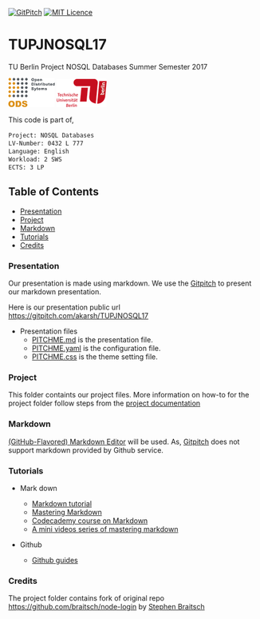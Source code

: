 [![GitPitch](https://gitpitch.com/assets/badge.svg)](https://gitpitch.com/akarsh/TUPJNOSQL17/master?grs=github&t=white)
[![MIT Licence](https://badges.frapsoft.com/os/mit/mit.svg?v=103)](https://opensource.org/licenses/mit-license.php)

# TUPJNOSQL17
TU Berlin Project NOSQL Databases Summer Semester 2017   

![](images/image1.png) ![](images/image.png)

This code is part of,

    Project: NOSQL Databases
    LV-Number: 0432 L 777
    Language: English
    Workload: 2 SWS
    ECTS: 3 LP

## Table of Contents
- [Presentation](#presentation)
- [Project](#project)
- [Markdown](#markdown)
- [Tutorials](#tutorials)
- [Credits](#credits)

### Presentation
Our presentation is made using markdown. We use the [Gitpitch](https://gitpitch.com) to present our markdown presentation.

Here is our presentation public url https://gitpitch.com/akarsh/TUPJNOSQL17 

- Presentation files
    - [PITCHME.md](PITCHME.md) is the presentation file.
    - [PITCHME.yaml](PITCHME.yaml) is the configuration file.
    - [PITCHME.css](PITCHME.css) is the theme setting file.

### Project
This folder containts our project files. More information on how-to for the project folder follow steps from the [project documentation](project/readme.md)

### Markdown
[(GitHub-Flavored) Markdown Editor](https://jbt.github.io/markdown-editor/) will be used. As, [Gitpitch](https://gitpitch.com) does not support markdown provided by Github service.

### Tutorials
- Mark down
    - [Markdown tutorial](http://www.markdowntutorial.com/)
    - [Mastering Markdown](https://guides.github.com/features/mastering-markdown/)
    - [Codecademy course on Markdown](https://www.google.de/url?sa=t&rct=j&q=&esrc=s&source=web&cd=3&ved=0ahUKEwj0xeHIq7DUAhVBuBoKHS69AggQFgg0MAI&url=https%3A%2F%2Fwww.codecademy.com%2Fcourses%2Fweb-intermediate-en-Bw3bg%2F0%2F1&usg=AFQjCNHm8_PJ4xOtbmdNlsGD3E1IZBp4pA&sig2=pKnUgTZSpMCEb8Feh4M1uA&cad=rja)
    - [A mini videos series of mastering markdown](https://masteringmarkdown.com/)

- Github
    - [Github guides](https://guides.github.com/)
    
### Credits
The project folder contains fork of original repo https://github.com/braitsch/node-login by [Stephen Braitsch](https://github.com/braitsch)
